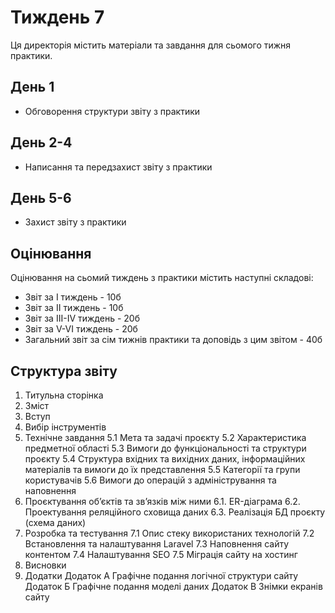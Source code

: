 # Тиждень 7

Ця директорія містить матеріали та завдання для сьомого тижня практики.

## День 1
- Обговорення структури звіту з практики

## День 2-4
- Написання та передзахист звіту з практики

## День 5-6
- Захист звіту з практики

## Оцінювання
Оцінювання на сьомий тиждень з практики містить наступні складові:
- Звіт за I тиждень - 10б
- Звіт за II тиждень - 10б
- Звіт за III-IV тиждень - 20б
- Звіт за V-VI тиждень - 20б
- Загальний звіт за сім тижнів практики та доповідь з цим звітом - 40б

## Структура звіту
1. Титульна сторінка
2. Зміст
3. Вступ
4. Вибір інструментів
5. Технічне завдання
    5.1 Мета та задачі проєкту
    5.2 Характеристика предметної області
    5.3 Вимоги до функціональності та структури проєкту
    5.4 Структура вхідних та вихідних даних, інформаційних матеріалів та вимоги до їх представлення 
    5.5 Категорії та групи користувачів
    5.6 Вимоги до операцій з адміністрування та наповнення
6. Проєктування об’єктів та зв’язків між ними
   6.1. ER-діаграма
   6.2. Проектування реляційного сховища даних
   6.3. Реалізація БД проєкту (схема даних)  
7. Розробка та тестування
   7.1 Опис стеку використаних технологій
   7.2 Встановлення та налаштування Laravel
   7.3 Наповнення сайту контентом
   7.4 Налаштування SEO
   7.5 Міграція сайту на хостинг
8. Висновки
9. Додатки
    Додаток А Графічне подання логічної структури сайту
    Додаток Б Графічне подання моделі даних 
    Додаток В Знімки екранів сайту
